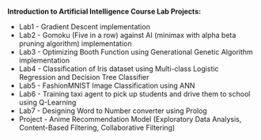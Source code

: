 **Introduction to Artificial Intelligence Course Lab Projects:**

* Lab1 - Gradient Descent implementation
* Lab2 - Gomoku (Five in a row) against AI (minimax with alpha beta pruning algorithm) implementation
* Lab3 - Optimizing Booth Function using Generational Genetic Algorithm  implementation
* Lab4 - Classification of Iris dataset using Multi-class Logistic Regression and Decision Tree Classifier
* Lab5 - FashionMNIST Image Classification using ANN
* Lab6 - Training taxi agent to pick up students and drive them to school using Q-Learning
* Lab7 - Designing Word to Number converter using Prolog
* Project - Anime Recommendation Model (Exploratory Data Analysis, Content-Based Filtering, Collaborative Filtering)

